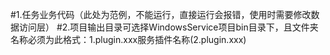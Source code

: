 ﻿#1.任务业务代码（此处为范例，不能运行，直接运行会报错，使用时需要修改数据访问层）
#2.项目输出目录可选择WindowsService项目bin目录下，且文件夹名称必须为此格式：1.plugin.xxx服务插件名称(2.plugin.xxx)